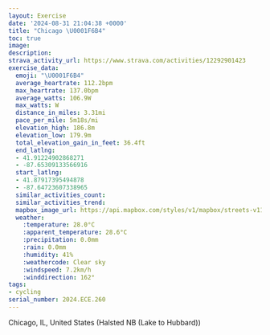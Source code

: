 ```yaml
---
layout: Exercise
date: '2024-08-31 21:04:38 +0000'
title: "Chicago \U0001F6B4"
toc: true
image:
description:
strava_activity_url: https://www.strava.com/activities/12292901423
exercise_data:
  emoji: "\U0001F6B4"
  average_heartrate: 112.2bpm
  max_heartrate: 137.0bpm
  average_watts: 106.9W
  max_watts: W
  distance_in_miles: 3.31mi
  pace_per_mile: 5m18s/mi
  elevation_high: 186.8m
  elevation_low: 179.9m
  total_elevation_gain_in_feet: 36.4ft
  end_latlng:
  - 41.91224902868271
  - -87.65309133566916
  start_latlng:
  - 41.87917395494878
  - -87.64723607338965
  similar_activities_count:
  similar_activities_trend:
  mapbox_image_url: https://api.mapbox.com/styles/v1/mapbox/streets-v11/static/path-5+787af2-1.0(szr~Fpr%7DuOkC%40YA%7DJPiKJqDBeCAiGJs%40AgCF%7DCAmCFcA%3FyBFmOJaA%3FcCGmCBi%40Cs%40%3Fq%40B%7BCVcEF%7BSV%7BHN%7DAHgOJeDC_ADmJPUFIPIbDCVETMLSF_BBa%40BMFKLOXEVAZ%3FzAEd%40KNYLQLY%5ESd%40Mt%40),pin-s-s+e5b22e(-87.64729,41.8809),pin-s-f+89ae00(-87.65153999999998,41.91161000000002)/auto/800x800?access_token=pk.eyJ1Ijoiam9zaGJlY2ttYW4iLCJhIjoiY205eWR2aDd1MWZ6djJrbXc4a3M0bWZleiJ9.XiG9OWkNcZk2QzjJbxLB4A
  weather:
    :temperature: 28.0°C
    :apparent_temperature: 28.6°C
    :precipitation: 0.0mm
    :rain: 0.0mm
    :humidity: 41%
    :weathercode: Clear sky
    :windspeed: 7.2km/h
    :winddirection: 162°
tags:
- cycling
serial_number: 2024.ECE.260
---
```

Chicago, IL, United States (Halsted NB (Lake to Hubbard))
